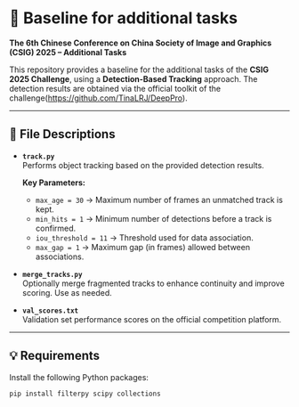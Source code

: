 # 🎯 Baseline for additional tasks 
**The 6th Chinese Conference on China Society of Image and Graphics (CSIG) 2025 – Additional Tasks**

This repository provides a baseline for the additional tasks of the **CSIG 2025 Challenge**, using a **Detection-Based Tracking** approach. The detection results are obtained via the official toolkit of the challenge(https://github.com/TinaLRJ/DeepPro).

---

## 📁 File Descriptions

- **`track.py`**  
  Performs object tracking based on the provided detection results.

  **Key Parameters:**
  - `max_age = 30` → Maximum number of frames an unmatched track is kept.
  - `min_hits = 1` → Minimum number of detections before a track is confirmed.
  - `iou_threshold = 11` → Threshold used for data association.
  - `max_gap = 1` → Maximum gap (in frames) allowed between associations.

- **`merge_tracks.py`**  
  Optionally merge fragmented tracks to enhance continuity and improve scoring. Use as needed.

- **`val_scores.txt`**  
  Validation set performance scores on the official competition platform.

---

## 💡 Requirements

Install the following Python packages:

```bash
pip install filterpy scipy collections
